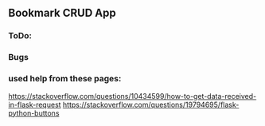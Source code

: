 ## Bookmark CRUD App

### ToDo:

### Bugs

### used help from these pages:

https://stackoverflow.com/questions/10434599/how-to-get-data-received-in-flask-request
https://stackoverflow.com/questions/19794695/flask-python-buttons